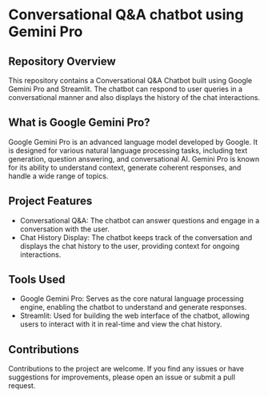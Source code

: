 # Conversational Q&A chatbot using Gemini Pro

## Repository Overview
This repository contains a Conversational Q&A Chatbot built using Google Gemini Pro and Streamlit. The chatbot can respond to user queries in a conversational manner and also displays the history of the chat interactions.
## What is Google Gemini Pro?
Google Gemini Pro is an advanced language model developed by Google. It is designed for various natural language processing tasks, including text generation, question answering, and conversational AI. Gemini Pro is known for its ability to understand context, generate coherent responses, and handle a wide range of topics.
## Project Features
* Conversational Q&A: The chatbot can answer questions and engage in a conversation with the user.
* Chat History Display: The chatbot keeps track of the conversation and displays the chat history to the user, providing context for ongoing interactions.
## Tools Used
* Google Gemini Pro: Serves as the core natural language processing engine, enabling the chatbot to understand and generate responses.
* Streamlit: Used for building the web interface of the chatbot, allowing users to interact with it in real-time and view the chat history.
## Contributions
Contributions to the project are welcome. If you find any issues or have suggestions for improvements, please open an issue or submit a pull request.
